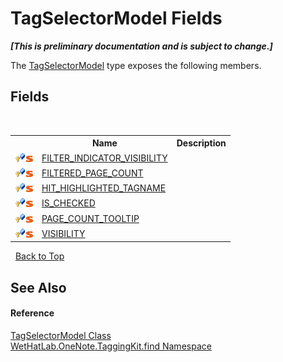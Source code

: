 # TagSelectorModel Fields
 _**\[This is preliminary documentation and is subject to change.\]**_

The <a href="093ecf68-9afb-f529-98a7-c27089162014.md">TagSelectorModel</a> type exposes the following members.


## Fields
&nbsp;<table><tr><th></th><th>Name</th><th>Description</th></tr><tr><td>![Protected field](media/protfield.gif "Protected field")![Static member](media/static.gif "Static member")</td><td><a href="e018d242-4d26-5d19-6387-8af7e3b3e32b.md">FILTER_INDICATOR_VISIBILITY</a></td><td /></tr><tr><td>![Protected field](media/protfield.gif "Protected field")![Static member](media/static.gif "Static member")</td><td><a href="e5db8281-197a-f59a-a3ef-a8a79ced15f1.md">FILTERED_PAGE_COUNT</a></td><td /></tr><tr><td>![Protected field](media/protfield.gif "Protected field")![Static member](media/static.gif "Static member")</td><td><a href="010ad568-1608-c4a3-6f27-a99cc0961e83.md">HIT_HIGHLIGHTED_TAGNAME</a></td><td /></tr><tr><td>![Protected field](media/protfield.gif "Protected field")![Static member](media/static.gif "Static member")</td><td><a href="d6ba76c5-bd50-803c-f2dd-09aaf3050cfc.md">IS_CHECKED</a></td><td /></tr><tr><td>![Protected field](media/protfield.gif "Protected field")![Static member](media/static.gif "Static member")</td><td><a href="fd6af401-6999-b173-2ddc-56c802bc0fcd.md">PAGE_COUNT_TOOLTIP</a></td><td /></tr><tr><td>![Protected field](media/protfield.gif "Protected field")![Static member](media/static.gif "Static member")</td><td><a href="e85875ef-27b5-89c6-8d55-289291dc24a6.md">VISIBILITY</a></td><td /></tr></table>&nbsp;
<a href="#tagselectormodel-fields">Back to Top</a>

## See Also


#### Reference
<a href="093ecf68-9afb-f529-98a7-c27089162014.md">TagSelectorModel Class</a><br /><a href="0e3a8efd-07d2-1709-b1cd-709153222081.md">WetHatLab.OneNote.TaggingKit.find Namespace</a><br />